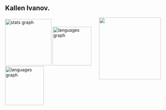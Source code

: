 ###
<h2>Kallen Ivanov.</h2>
<img align="right" height="200" src="https://media4.giphy.com/media/bqm6WOjuLu480/200w.gif"  />

###

<div align="left">
  <img src="https://github-readme-stats.vercel.app/api?username=kallenivanov&theme=shadow_red&hide_border=false&include_all_commits=false&count_private=false" height="150" alt="stats graph"  />
  <img src="https://github-readme-streak-stats.herokuapp.com/?user=kallenivanov&theme=shadow_red&hide_border=false" height="125" alt="languages graph"  />
  <img src="https://github-readme-stats.vercel.app/api/top-langs/?username=kallenivanov&theme=shadow_red&hide_border=false&include_all_commits=false&count_private=false&layout=compact" height="125" alt="languages graph"  />
</div>

###


###
